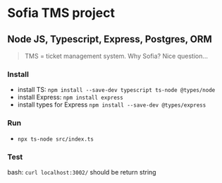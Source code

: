 # Sofia TMS project
## Node JS, Typescript, Express, Postgres, ORM

> TMS = ticket management system. Why Sofia? Nice question...

### Install
- install TS: `npm install --save-dev typescript ts-node @types/node`
- install Express: `npm install express`
- install types for Express `npm install --save-dev @types/express`

### Run
- `npx ts-node src/index.ts`

### Test

bash:
`curl localhost:3002/` should be return string